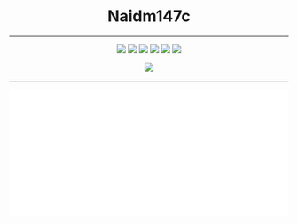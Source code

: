 <h1 align="center">Naidm147c</h1>

---

<p align="center">
<img src="https://img.shields.io/badge/HTML-E34F26?style=for-the-badge&logo=html5&logoColor=white" />
<img src="https://img.shields.io/badge/CSS-2449d8?style=for-the-badge&logo=css3&logoColor=white" />
<img src="https://img.shields.io/badge/JavaScript-F7DF1E?style=for-the-badge&logo=javascript&logoColor=black" />
<img src="https://img.shields.io/badge/-Typescript-2f72bc?style=for-the-badge&logo=typescript&logoColor=white" />
<img src="https://img.shields.io/badge/-Nodejs-3C873A?style=for-the-badge&logo=node.js&logoColor=white" />
<img src="https://img.shields.io/badge/-discord.js-5865f2?style=for-the-badge&logo=discord&logoColor=white" />
</P>

<p align="center">
<img src="https://github-readme-streak-stats.herokuapp.com?user=Nadim147c&theme=blueberry_duo&hide_border=true&date_format=j%20M%5B%20Y%5D" />
</P>
 
---

<p align="center">
<img src="/isocalendar.svg">
</P>
